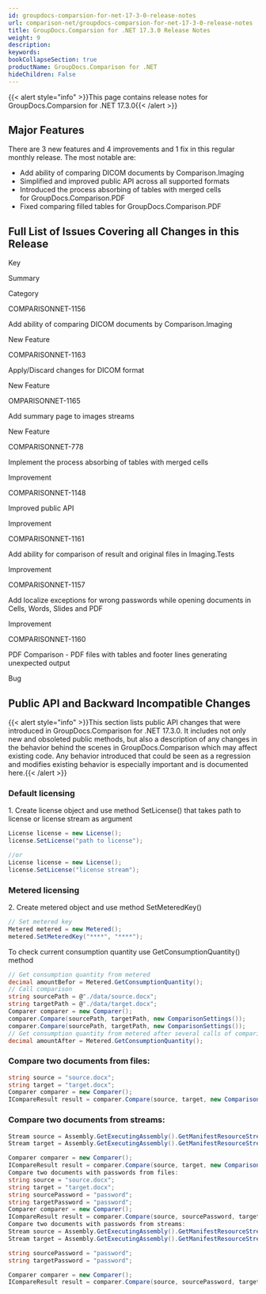 ```yaml
---
id: groupdocs-comparsion-for-net-17-3-0-release-notes
url: comparison-net/groupdocs-comparsion-for-net-17-3-0-release-notes
title: GroupDocs.Comparsion for .NET 17.3.0 Release Notes
weight: 9
description: 
keywords: 
bookCollapseSection: true
productName: GroupDocs.Comparison for .NET
hideChildren: False
---
```

{{< alert style="info" >}}This page contains release notes for GroupDocs.Comparsion for .NET 17.3.0{{< /alert >}}

## Major Features

There are 3 new features and 4 improvements and 1 fix in this regular monthly release. The most notable are:

*   Add ability of comparing DICOM documents by Comparison.Imaging
*   Simplified and improved public API across all supported formats
*   Introduced the process absorbing of tables with merged cells for GroupDocs.Comparison.PDF
*   Fixed comparing filled tables for GroupDocs.Comparison.PDF

## Full List of Issues Covering all Changes in this Release

Key

Summary

Category

COMPARISONNET-1156

Add ability of comparing DICOM documents by Comparison.Imaging

New Feature

COMPARISONNET-1163

Apply/Discard changes for DICOM format

New Feature

OMPARISONNET-1165

Add summary page to images streams

New Feature

COMPARISONNET-778

Implement the process absorbing of tables with merged cells

Improvement

COMPARISONNET-1148

Improved public API

Improvement

COMPARISONNET-1161

Add ability for comparison of result and original files in Imaging.Tests

Improvement

COMPARISONNET-1157

Add localize exceptions for wrong passwords while opening documents in Cells, Words, Slides and PDF

Improvement

COMPARISONNET-1160

PDF Comparison - PDF files with tables and footer lines generating unexpected output

Bug

## Public API and Backward Incompatible Changes

{{< alert style="info" >}}This section lists public API changes that were introduced in GroupDocs.Comparison for .NET 17.3.0. It includes not only new and obsoleted public methods, but also a description of any changes in the behavior behind the scenes in GroupDocs.Comparison which may affect existing code. Any behavior introduced that could be seen as a regression and modifies existing behavior is especially important and is documented here.{{< /alert >}}

### Default licensing

1\. Create license object and use method SetLicense() that takes path to license or license stream as argument

```csharp
License license = new License();
license.SetLicense("path to license");

//or
License license = new License();
license.SetLicense("license stream");
```

### Metered licensing

2\. Create metered object and use method SetMeteredKey()

```csharp
// Set metered key
Metered metered = new Metered();
metered.SetMeteredKey("****", "****");
```

To check current consumption quantity use GetConsumptionQuantity() method

```csharp
// Get consumption quantity from metered
decimal amountBefor = Metered.GetConsumptionQuantity();
// Call comparison
string sourcePath = @"./data/source.docx";
string targetPath = @"./data/target.docx";
Comparer comparer = new Comparer();
comparer.Compare(sourcePath, targetPath, new ComparisonSettings());
comparer.Compare(sourcePath, targetPath, new ComparisonSettings());
// Get consumption quantity from metered after several calls of comparison
decimal amountAfter = Metered.GetConsumptionQuantity();
```

### Compare two documents from files:

```csharp
string source = "source.docx";
string target = "target.docx";
Comparer comparer = new Comparer();
ICompareResult result = comparer.Compare(source, target, new ComparisonSettings());
```

### Compare two documents from streams:

```csharp
Stream source = Assembly.GetExecutingAssembly().GetManifestResourceStream("source.docx");
Stream target = Assembly.GetExecutingAssembly().GetManifestResourceStream("target.docx");

Comparer comparer = new Comparer();
ICompareResult result = comparer.Compare(source, target, new ComparisonSettings());
Compare two documents with passwords from files:
string source = "source.docx";
string target = "target.docx";
string sourcePassword = "password";
string targetPassword = "password";
Comparer comparer = new Comparer();
ICompareResult result = comparer.Compare(source, sourcePassword, target, targetPassword, new ComparisonSettings());
Compare two documents with passwords from streams:
Stream source = Assembly.GetExecutingAssembly().GetManifestResourceStream("source.docx");
Stream target = Assembly.GetExecutingAssembly().GetManifestResourceStream("target.docx");

string sourcePassword = "password";
string targetPassword = "password";

Comparer comparer = new Comparer();
ICompareResult result = comparer.Compare(source, sourcePassword, target, targetPassword, new ComparisonSettings());
```
